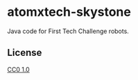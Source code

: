 # atomxtech-skystone
Java code for First Tech Challenge robots.

## License
[CC0 1.0](https://tldrlegal.com/license/creative-commons-cc0-1.0-universal)